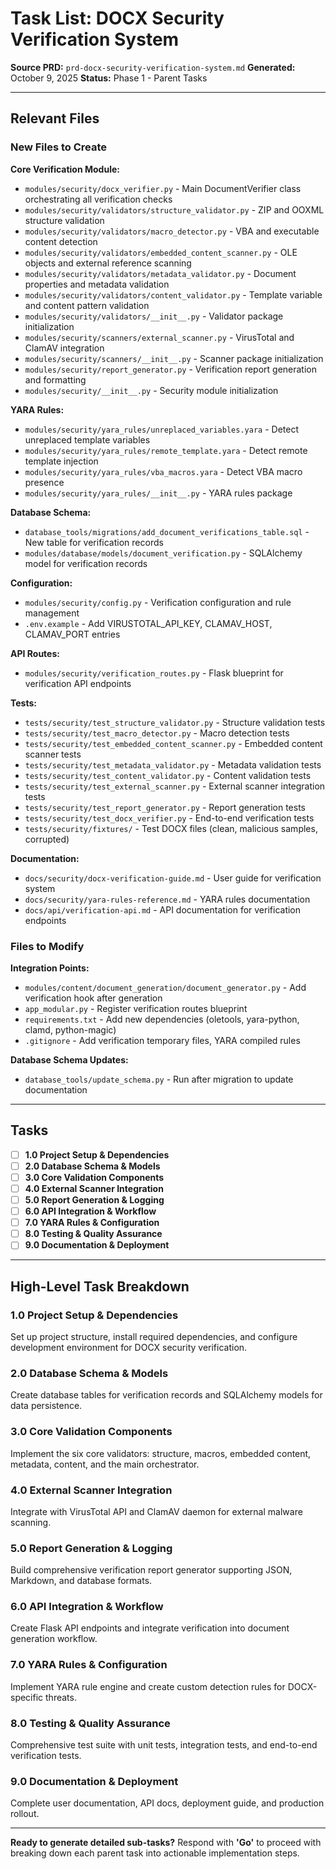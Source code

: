 # Task List: DOCX Security Verification System

**Source PRD:** `prd-docx-security-verification-system.md`
**Generated:** October 9, 2025
**Status:** Phase 1 - Parent Tasks

---

## Relevant Files

### New Files to Create

**Core Verification Module:**
- `modules/security/docx_verifier.py` - Main DocumentVerifier class orchestrating all verification checks
- `modules/security/validators/structure_validator.py` - ZIP and OOXML structure validation
- `modules/security/validators/macro_detector.py` - VBA and executable content detection
- `modules/security/validators/embedded_content_scanner.py` - OLE objects and external reference scanning
- `modules/security/validators/metadata_validator.py` - Document properties and metadata validation
- `modules/security/validators/content_validator.py` - Template variable and content pattern validation
- `modules/security/validators/__init__.py` - Validator package initialization
- `modules/security/scanners/external_scanner.py` - VirusTotal and ClamAV integration
- `modules/security/scanners/__init__.py` - Scanner package initialization
- `modules/security/report_generator.py` - Verification report generation and formatting
- `modules/security/__init__.py` - Security module initialization

**YARA Rules:**
- `modules/security/yara_rules/unreplaced_variables.yara` - Detect unreplaced template variables
- `modules/security/yara_rules/remote_template.yara` - Detect remote template injection
- `modules/security/yara_rules/vba_macros.yara` - Detect VBA macro presence
- `modules/security/yara_rules/__init__.py` - YARA rules package

**Database Schema:**
- `database_tools/migrations/add_document_verifications_table.sql` - New table for verification records
- `modules/database/models/document_verification.py` - SQLAlchemy model for verification records

**Configuration:**
- `modules/security/config.py` - Verification configuration and rule management
- `.env.example` - Add VIRUSTOTAL_API_KEY, CLAMAV_HOST, CLAMAV_PORT entries

**API Routes:**
- `modules/security/verification_routes.py` - Flask blueprint for verification API endpoints

**Tests:**
- `tests/security/test_structure_validator.py` - Structure validation tests
- `tests/security/test_macro_detector.py` - Macro detection tests
- `tests/security/test_embedded_content_scanner.py` - Embedded content scanner tests
- `tests/security/test_metadata_validator.py` - Metadata validation tests
- `tests/security/test_content_validator.py` - Content validation tests
- `tests/security/test_external_scanner.py` - External scanner integration tests
- `tests/security/test_report_generator.py` - Report generation tests
- `tests/security/test_docx_verifier.py` - End-to-end verification tests
- `tests/security/fixtures/` - Test DOCX files (clean, malicious samples, corrupted)

**Documentation:**
- `docs/security/docx-verification-guide.md` - User guide for verification system
- `docs/security/yara-rules-reference.md` - YARA rules documentation
- `docs/api/verification-api.md` - API documentation for verification endpoints

### Files to Modify

**Integration Points:**
- `modules/content/document_generation/document_generator.py` - Add verification hook after generation
- `app_modular.py` - Register verification routes blueprint
- `requirements.txt` - Add new dependencies (oletools, yara-python, clamd, python-magic)
- `.gitignore` - Add verification temporary files, YARA compiled rules

**Database Schema Updates:**
- `database_tools/update_schema.py` - Run after migration to update documentation

---

## Tasks

- [ ] **1.0 Project Setup & Dependencies**
- [ ] **2.0 Database Schema & Models**
- [ ] **3.0 Core Validation Components**
- [ ] **4.0 External Scanner Integration**
- [ ] **5.0 Report Generation & Logging**
- [ ] **6.0 API Integration & Workflow**
- [ ] **7.0 YARA Rules & Configuration**
- [ ] **8.0 Testing & Quality Assurance**
- [ ] **9.0 Documentation & Deployment**

---

## High-Level Task Breakdown

### 1.0 Project Setup & Dependencies
Set up project structure, install required dependencies, and configure development environment for DOCX security verification.

### 2.0 Database Schema & Models
Create database tables for verification records and SQLAlchemy models for data persistence.

### 3.0 Core Validation Components
Implement the six core validators: structure, macros, embedded content, metadata, content, and the main orchestrator.

### 4.0 External Scanner Integration
Integrate with VirusTotal API and ClamAV daemon for external malware scanning.

### 5.0 Report Generation & Logging
Build comprehensive verification report generator supporting JSON, Markdown, and database formats.

### 6.0 API Integration & Workflow
Create Flask API endpoints and integrate verification into document generation workflow.

### 7.0 YARA Rules & Configuration
Implement YARA rule engine and create custom detection rules for DOCX-specific threats.

### 8.0 Testing & Quality Assurance
Comprehensive test suite with unit tests, integration tests, and end-to-end verification tests.

### 9.0 Documentation & Deployment
Complete user documentation, API docs, deployment guide, and production rollout.

---

**Ready to generate detailed sub-tasks?** Respond with **'Go'** to proceed with breaking down each parent task into actionable implementation steps.
